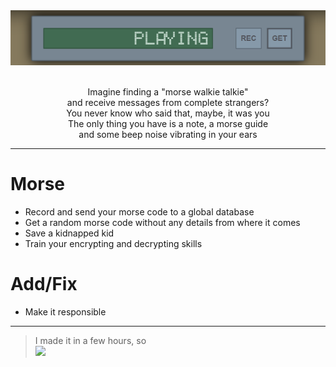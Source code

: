<div align='center'>
  <img src='https://raw.githubusercontent.com/alaanvv/Image-Database/main/Morse/playing.png'>
</div>

<br>

<p align='center'>
  Imagine finding a "morse walkie talkie"  <br>
  and receive messages from complete strangers?   <br>
  You never know who said that, maybe, it was you   <br>
  The only thing you have is a note, a morse guide   <br>
  and some beep noise vibrating in your ears <br>
</p>

---

# Morse

- Record and send your morse code to a global database  
- Get a random morse code without any details from where
it comes
- Save a kidnapped kid  
- Train your encrypting and decrypting skills

# Add/Fix

- Make it responsible

---

> I made it in a few hours, so  
> <img width='200px' src='https://media.tenor.com/NEYR3oRmkLYAAAAd/im-only-human-im-only-human-after-all.gif'>
